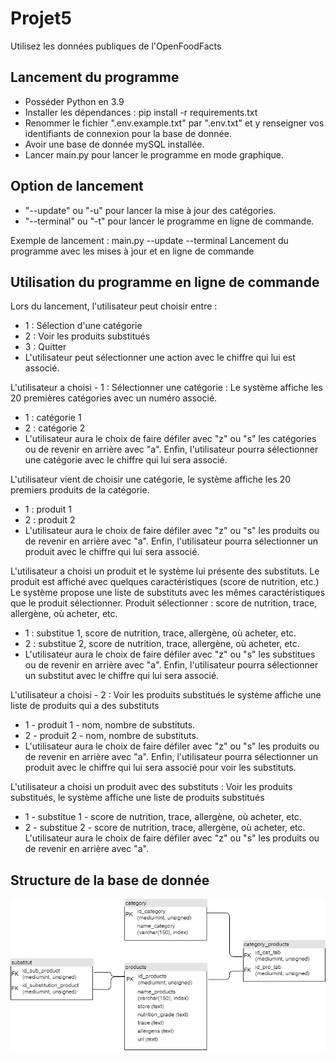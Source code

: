 # Projet5
Utilisez les données publiques de l'OpenFoodFacts

## Lancement du programme
 - Posséder Python en 3.9 
 - Installer les dépendances : pip install -r requirements.txt
 - Renommer le fichier ".env.example.txt" par ".env.txt" et y renseigner vos identifiants de connexion pour la base de donnée.
 - Avoir une base de donnée mySQL installée.
 - Lancer main.py pour lancer le programme en mode graphique.
 
## Option de lancement
 - "--update" ou "-u" pour lancer la mise à jour des catégories.
 - "--terminal" ou "-t" pour lancer le programme en ligne de commande.
 
 Exemple de lancement : 
 main.py --update --terminal 
 Lancement du programme avec les mises à jour et en ligne de commande
 
## Utilisation du programme en ligne de commande
Lors du lancement, l'utilisateur peut choisir entre :
 - 1 : Sélection d'une catégorie
 - 2 : Voir les produits substitués
 - 3 : Quitter
 - L'utilisateur peut sélectionner une action avec le chiffre qui lui est associé.

L'utilisateur a choisi - 1 : Sélectionner une catégorie :
Le système affiche les 20 premières catégories avec un numéro associé.
 - 1 : catégorie 1
 - 2 : catégorie 2
 - L'utilisateur aura le choix de faire défiler avec "z" ou "s" les catégories ou de revenir en arrière avec "a".
Enfin, l'utilisateur pourra sélectionner une catégorie avec le chiffre qui lui sera associé.

L'utilisateur vient de choisir une catégorie, le système affiche les 20 premiers produits de la catégorie.
 - 1 : produit 1
 - 2 : produit 2
 - L'utilisateur aura le choix de faire défiler avec "z" ou "s" les produits ou de revenir en arrière avec "a".
Enfin, l'utilisateur pourra sélectionner un produit avec le chiffre qui lui sera associé.

L'utilisateur a choisi un produit et le système lui présente des substituts.
Le produit est affiché avec quelques caractéristiques (score de nutrition, etc.)
Le système propose une liste de substituts avec les mêmes caractéristiques que le produit sélectionner.
Produit sélectionner : score de nutrition, trace, allergène, où acheter, etc.
 - 1 : substitue 1, score de nutrition, trace, allergène, où acheter, etc.
 - 2 : substitue 2, score de nutrition, trace, allergène, où acheter, etc.
 - L'utilisateur aura le choix de faire défiler avec "z" ou "s" les substitues ou de revenir en arrière avec "a".
Enfin, l'utilisateur pourra sélectionner un substitut avec le chiffre qui lui sera associé.

L'utilisateur a choisi - 2 : Voir les produits substitués
le système affiche une liste de produits qui a des substituts
 - 1 - produit 1 - nom, nombre de substituts.
 - 2 - produit 2 - nom, nombre de substituts.
 - L'utilisateur aura le choix de faire défiler avec "z" ou "s" les produits ou de revenir en arrière avec "a".
Enfin, l'utilisateur pourra sélectionner un produit avec le chiffre qui lui sera associé pour voir les substituts.

L'utilisateur a choisi un produit avec des substituts :
Voir les produits substitués, le système affiche une liste de produits substitués
 - 1 - substitue 1 - score de nutrition, trace, allergène, où acheter, etc.
 - 2 - substitue 2 - score de nutrition, trace, allergène, où acheter, etc.
L'utilisateur aura le choix de faire défiler avec "z" ou "s" les produits ou de revenir en arrière avec "a".
   
## Structure de la base de donnée

![alt text](Diagram_MY_SQL.png)
